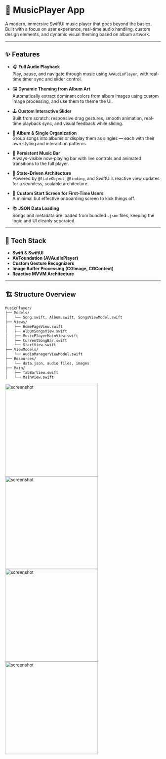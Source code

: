# 🎵 MusicPlayer App

A modern, immersive SwiftUI music player that goes beyond the basics. Built with a focus on user experience, real-time audio handling, custom design elements, and dynamic visual theming based on album artwork.

---

## ✨ Features

- 🎧 **Full Audio Playback**  
  Play, pause, and navigate through music using `AVAudioPlayer`, with real-time timer sync and slider control.

- 🖼️ **Dynamic Theming from Album Art**  
  Automatically extract dominant colors from album images using custom image processing, and use them to theme the UI.

- 🕹️ **Custom Interactive Slider**  
  Built from scratch: responsive drag gestures, smooth animation, real-time playback sync, and visual feedback while sliding.

- 📀 **Album & Single Organization**  
  Group songs into albums or display them as singles — each with their own styling and interaction patterns.

- 📱 **Persistent Music Bar**  
  Always-visible now-playing bar with live controls and animated transitions to the full player.

- 🧠 **State-Driven Architecture**  
  Powered by `@StateObject`, `@Binding`, and SwiftUI’s reactive view updates for a seamless, scalable architecture.

- 🧪 **Custom Start Screen for First-Time Users**  
  A minimal but effective onboarding screen to kick things off.

- 📚 **JSON Data Loading**  
  Songs and metadata are loaded from bundled `.json` files, keeping the logic and UI cleanly separated.

---

## 🔧 Tech Stack

- **Swift & SwiftUI**  
- **AVFoundation (AVAudioPlayer)**  
- **Custom Gesture Recognizers**  
- **Image Buffer Processing (CGImage, CGContext)**  
- **Reactive MVVM Architecture**

---

## 🏗️ Structure Overview

```bash
MusicPlayer/
├── Models/
│   └── Song.swift, Album.swift, SongsViewModel.swift
├── Views/
│   ├── HomePageView.swift
│   ├── AlbumSongsView.swift
│   ├── MusicPlayerMainView.swift
│   ├── CurrentSongBar.swift
│   └── StartView.swift
├── ViewModels/
│   └── AudioManagerViewModel.swift
├── Resources/
│   └── data.json, audio files, images
├── Main/
│   ├── TabBarView.swift
│   └── MainView.swift
```

<img src="demoAssets/1.PNG" alt="screenshot" width="300"/>

<img src="demoAssets/2.PNG" alt="screenshot" width="300"/>

<img src="demoAssets/3.PNG" alt="screenshot" width="300"/>

<img src="demoAssets/4.jpg" alt="screenshot" width="300"/>

